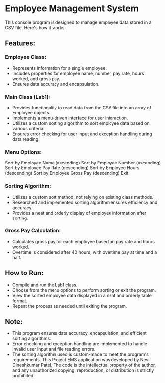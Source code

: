 # Employee Management System
This console program is designed to manage employee data stored in a CSV file. Here's how it works:

## Features:
### Employee Class:

- Represents information for a single employee.
- Includes properties for employee name, number, pay rate, hours worked, and gross pay.
- Ensures data accuracy and encapsulation.

### Main Class (Lab1):

- Provides functionality to read data from the CSV file into an array of Employee objects.
- Implements a menu-driven interface for user interaction.
- Utilizes a custom sorting algorithm to sort employee data based on various criteria.
- Ensures error checking for user input and exception handling during data reading.

### Menu Options:

Sort by Employee Name (ascending)
Sort by Employee Number (ascending)
Sort by Employee Pay Rate (descending)
Sort by Employee Hours (descending)
Sort by Employee Gross Pay (descending)
Exit

### Sorting Algorithm:

- Utilizes a custom sort method, not relying on existing class methods.
- Researched and implemented sorting algorithm ensures efficiency and accuracy.
- Provides a neat and orderly display of employee information after sorting.

### Gross Pay Calculation:

- Calculates gross pay for each employee based on pay rate and hours worked.
- Overtime is considered after 40 hours, with overtime pay at time and a half.

## How to Run:
- Compile and run the Lab1 class.
- Choose from the menu options to perform sorting or exit the program.
- View the sorted employee data displayed in a neat and orderly table format.
- Repeat the process as needed until exiting the program.

## Note:
- This program ensures data accuracy, encapsulation, and efficient sorting algorithms.
- Error checking and exception handling are implemented to handle invalid user input and file reading errors.
- The sorting algorithm used is custom-made to meet the program's requirements.
This Project EMS application was developed by Nevil Dineshkumar Patel. The code is the intellectual property of the author, and any unauthorized copying, reproduction, or distribution is strictly prohibited.
